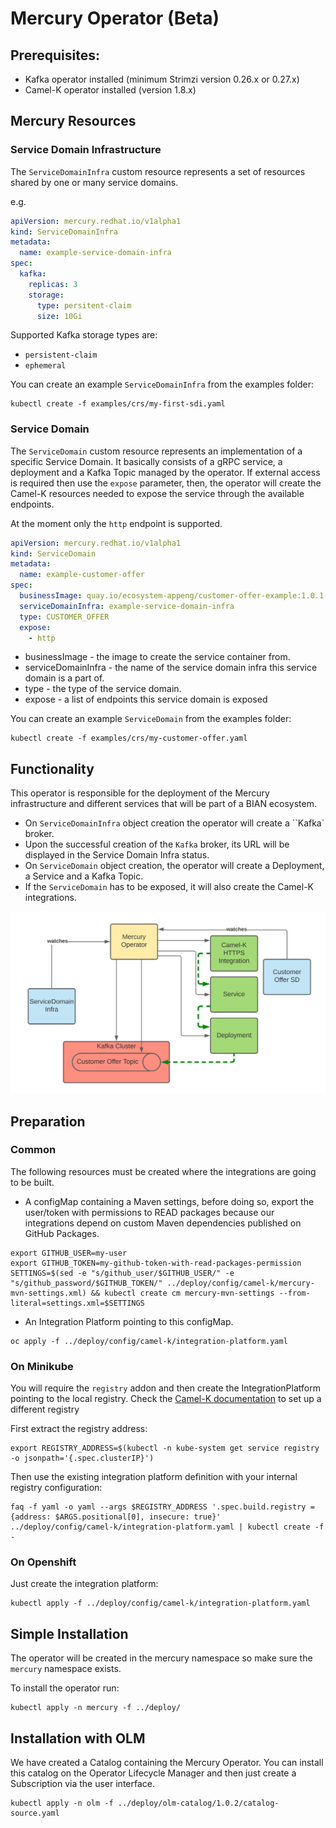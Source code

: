 # Mercury Operator (Beta)
## Prerequisites:

- Kafka operator installed (minimum Strimzi version 0.26.x or 0.27.x)
- Camel-K operator installed (version 1.8.x)

## Mercury Resources

### Service Domain Infrastructure

The `ServiceDomainInfra` custom resource represents a set of resources shared by one or many service domains.

e.g.
```yaml
apiVersion: mercury.redhat.io/v1alpha1
kind: ServiceDomainInfra
metadata:
  name: example-service-domain-infra
spec:
  kafka:
    replicas: 3
    storage:
      type: persitent-claim
      size: 10Gi
```

Supported Kafka storage types are:
* `persistent-claim`
* `ephemeral`

You can create an example `ServiceDomainInfra` from the examples folder:

```shell
kubectl create -f examples/crs/my-first-sdi.yaml
```

### Service Domain

The `ServiceDomain` custom resource represents an implementation of a specific Service Domain.
It basically consists of a gRPC service, a deployment and a Kafka Topic managed by the operator. 
If external access is required then use the `expose` parameter, then, the operator will create
the Camel-K resources needed to expose the service through the available endpoints.

At the moment only the `http` endpoint is supported.

```yaml
apiVersion: mercury.redhat.io/v1alpha1
kind: ServiceDomain
metadata:
  name: example-customer-offer
spec:
  businessImage: quay.io/ecosystem-appeng/customer-offer-example:1.0.1-SNAPSHOT
  serviceDomainInfra: example-service-domain-infra
  type: CUSTOMER_OFFER
  expose:
    - http
```
* businessImage - the image to create the service container from.
* serviceDomainInfra - the name of the service domain infra this service domain is a part of.
* type - the type of the service domain.
* expose - a list of endpoints this service domain is exposed 

You can create an example `ServiceDomain` from the examples folder:

```shell
kubectl create -f examples/crs/my-customer-offer.yaml
```

## Functionality

This operator is responsible for the deployment of the Mercury infrastructure and different services that will
be part of a BIAN ecosystem.

* On `ServiceDomainInfra` object creation the operator will create a ``Kafka` broker.
* Upon the successful creation of the `Kafka` broker, its URL will be displayed in the Service Domain Infra status.
* On `ServiceDomain` object creation, the operator will create a Deployment, a Service and a Kafka Topic.
* If the `ServiceDomain` has to be exposed, it will also create the Camel-K integrations.

![Mercury Deployment](../docs/images/operator-all.svg)

## Preparation

### Common

The following resources must be created where the integrations are going to be built.

- A configMap containing a Maven settings, before doing so, export the user/token
  with permissions to READ packages because our integrations depend on custom Maven
  dependencies published on GitHub Packages.

```shell
export GITHUB_USER=my-user
export GITHUB_TOKEN=my-github-token-with-read-packages-permission
SETTINGS=$(sed -e "s/github_user/$GITHUB_USER/" -e "s/github_password/$GITHUB_TOKEN/" ../deploy/config/camel-k/mercury-mvn-settings.xml) && kubectl create cm mercury-mvn-settings --from-literal=settings.xml=$SETTINGS
```

- An Integration Platform pointing to this configMap.

```shell
oc apply -f ../deploy/config/camel-k/integration-platform.yaml
```

### On Minikube

You will require the `registry` addon and then create the IntegrationPlatform
pointing to the local registry. Check the [Camel-K documentation](https://camel.apache.org/camel-k/1.8.x/installation/registry/registry.html)
to set up a different registry

First extract the registry address:

```shell
export REGISTRY_ADDRESS=$(kubectl -n kube-system get service registry -o jsonpath='{.spec.clusterIP}')
```
Then use the existing integration platform definition with your internal registry configuration:

```shell
faq -f yaml -o yaml --args $REGISTRY_ADDRESS '.spec.build.registry = {address: $ARGS.positional[0], insecure: true}' ../deploy/config/camel-k/integration-platform.yaml | kubectl create -f -
```

### On Openshift
Just create the integration platform:

```shell
kubectl apply -f ../deploy/config/camel-k/integration-platform.yaml
```

## Simple Installation

The operator will be created in the mercury namespace so make sure the `mercury` namespace exists.

To install the operator run:

```shell
kubectl apply -n mercury -f ../deploy/
```

## Installation with OLM

We have created a Catalog containing the Mercury Operator. You can install this catalog on the
Operator Lifecycle Manager and then just create a Subscription via the user interface.

```shell
kubectl apply -n olm -f ../deploy/olm-catalog/1.0.2/catalog-source.yaml
```
